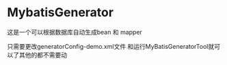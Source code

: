 # MybatisGenerator
这是一个可以根据数据库自动生成bean 和 mapper

只需要更改generatorConfig-demo.xml文件
和运行MyBatisGeneratorTool就可以了其他的都不需要动
